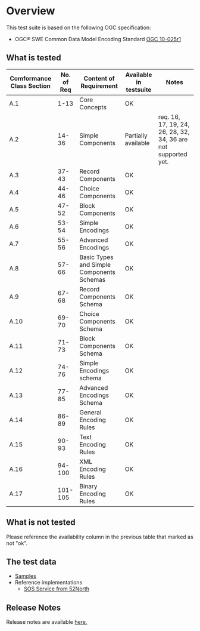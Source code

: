 # Overview
This test suite is based on the following OGC specification:
  * OGC® SWE Common Data Model Encoding Standard [OGC 10-025r1](http://portal.opengeospatial.org/files/?artifact_id=41157)
  
## What is tested 
Comformance Class Section | No. of Req | Content of Requirement | Available in testsuite | Notes
|---|---|---|---|---|
A.1 | 1-13 | Core Concepts | OK | 
A.2 | 14-36 | Simple Components | Partially available | req. 16, 17, 19, 24, 26, 28, 32, 34, 36 are not supported yet.
A.3 | 37-43 | Record Components | OK |  
A.4 | 44-46 | Choice Components | OK | 
A.5 | 47-52 | Block Components | OK | 
A.6 | 53-54 | Simple Encodings | OK | 
A.7 | 55-56 | Advanced Encodings | OK | 
A.8 | 57-66 | Basic Types and Simple Components Schemas | OK |
A.9 | 67-68 | Record Components Schema | OK |
A.10 | 69-70 | Choice Components Schema | OK |
A.11 | 71-73 | Block Components Schema | OK |
A.12 | 74-76 | Simple Encodings schema | OK |
A.13 | 77-85 | Advanced Encodings Schema| OK |
A.14 | 86-89 | General Encoding Rules | OK |
A.15 | 90-93 | Text Encoding Rules | OK |
A.16 | 94-100 | XML Encoding Rules | OK |
A.17 | 101-105 | Binary Encoding Rules | OK |
 
## What is not tested 
Please reference the availability column in the previous table that marked as not "ok".
 
## The test data 
* [Samples](https://github.com/opengeospatial/ets-swecommon20/tree/master/src/test/resources/examples) 
* Reference implementations
  - [SOS Service from 52North](http://sensorweb.demo.52north.org/52n-sos-webapp/service?request=GetResultTemplate&service=SOS&version=2.0.0&offering=http%3A%2F%2Fwww.52north.org%2Ftest%2Foffering%2F6&observedProperty=http%3A%2F%2Fwww.52north.org%2Ftest%2FobservableProperty%2F6)
 ## Release Notes  
Release notes are available [here.](relnotes.html) 